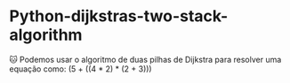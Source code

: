 # Python-dijkstras-two-stack-algorithm
:cat: Podemos usar o algoritmo de duas pilhas de Dijkstra para resolver uma equação como: (5 + ((4 * 2) * (2 + 3)))

